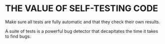 # THE VALUE OF SELF-TESTING CODE

Make sure all tests are fully automatic and that they check their own results.

A suite of tests is a powerful bug detector that decapitates the time it takes to
find bugs.
